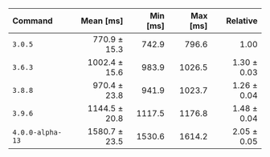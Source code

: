 | Command | Mean [ms] | Min [ms] | Max [ms] | Relative |
|:---|---:|---:|---:|---:|
| `3.0.5` | 770.9 ± 15.3 | 742.9 | 796.6 | 1.00 |
| `3.6.3` | 1002.4 ± 15.6 | 983.9 | 1026.5 | 1.30 ± 0.03 |
| `3.8.8` | 970.4 ± 23.8 | 941.9 | 1023.7 | 1.26 ± 0.04 |
| `3.9.6` | 1144.5 ± 20.8 | 1117.5 | 1176.8 | 1.48 ± 0.04 |
| `4.0.0-alpha-13` | 1580.7 ± 23.5 | 1530.6 | 1614.2 | 2.05 ± 0.05 |
